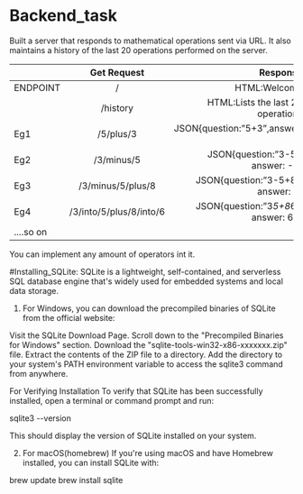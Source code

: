 # Backend_task
Built a server that responds to mathematical operations sent via URL. It also maintains a history of the last 20 operations performed on the server.

|             | Get Request |   Response    |
| :---        |    :----:   |          ---: |
|  ENDPOINT   |      /      |  HTML:Welcome |
|             |   /history  | HTML:Lists the last 20 operations |
|     Eg1        |   /5/plus/3 |JSON{question:”5+3”,answer: 8}|
|     Eg2        | /3/minus/5  |JSON{question:”3-5”, answer: -2}|
|     Eg3        |/3/minus/5/plus/8|JSON{question:”3-5+8”, answer: 6}|
|     Eg4        |/3/into/5/plus/8/into/6|JSON{question:”3*5+8*6”, answer: 63}|
|....so on    |                      |                                     |


You can implement any amount of operators int it.


#Installing_SQLite:
SQLite is a lightweight, self-contained, and serverless SQL database engine that's widely used for embedded systems and local data storage.

1) For Windows, you can download the precompiled binaries of SQLite from the official website:

Visit the SQLite Download Page.
Scroll down to the "Precompiled Binaries for Windows" section.
Download the "sqlite-tools-win32-x86-xxxxxxx.zip" file.
Extract the contents of the ZIP file to a directory.
Add the directory to your system's PATH environment variable to access the sqlite3 command from anywhere.

For Verifying Installation
To verify that SQLite has been successfully installed, open a terminal or command prompt and run:

sqlite3 --version

This should display the version of SQLite installed on your system.

2) For macOS(homebrew)
If you're using macOS and have Homebrew installed, you can install SQLite with:

brew update
brew install sqlite
